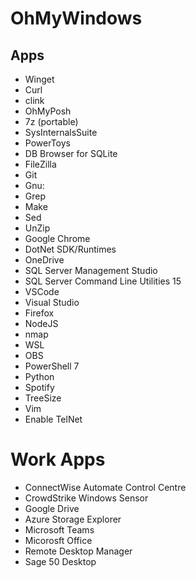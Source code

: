 # OhMyWindows

## Apps

- Winget
- Curl
- clink
- OhMyPosh
- 7z (portable)
- SysInternalsSuite
- PowerToys
- DB Browser for SQLite
- FileZilla
- Git
- Gnu:
-   Grep
-   Make
-   Sed
-   UnZip
- Google Chrome 
- DotNet SDK/Runtimes
- OneDrive
- SQL Server Management Studio
- SQL Server Command Line Utilities 15
- VSCode
- Visual Studio
- Firefox
- NodeJS
- nmap
- WSL
- OBS
- PowerShell 7
- Python
- Spotify
- TreeSize
- Vim
- Enable TelNet

# Work Apps
- ConnectWise Automate Control Centre
- CrowdStrike Windows Sensor
- Google Drive
- Azure Storage Explorer
- Microsoft Teams
- Micorosft Office
- Remote Desktop Manager
- Sage 50 Desktop
